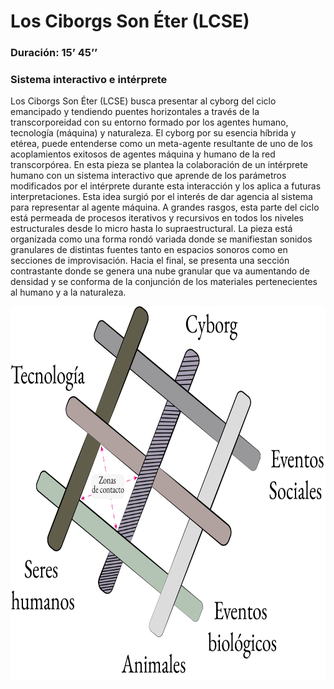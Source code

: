 # Los Ciborgs Son Éter (LCSE) 	
### Duración: 15’ 45’’
### Sistema interactivo e intérprete

Los Ciborgs Son Éter (LCSE) busca presentar al cyborg del ciclo emancipado y tendiendo puentes horizontales a través de la transcorporeidad con su entorno formado por los agentes humano, tecnología (máquina) y naturaleza. El cyborg por su esencia híbrida y etérea, puede entenderse como un meta-agente resultante de uno de los acoplamientos exitosos de agentes máquina y humano de la red transcorpórea. En esta pieza se plantea la colaboración de un intérprete humano con un sistema interactivo que aprende de los parámetros modificados por el intérprete durante esta interacción y los aplica a futuras interpretaciones. Esta idea surgió por el interés de dar agencia al sistema para representar al agente máquina. A grandes rasgos, esta parte del ciclo está permeada de procesos iterativos y recursivos en todos los niveles estructurales desde lo micro hasta lo supraestructural. La pieza está organizada como una forma rondó variada donde se manifiestan sonidos granulares de distintas fuentes tanto en espacios sonoros como en secciones de improvisación. Hacia el final, se presenta una sección contrastante donde se genera una nube granular que va aumentando de densidad y se conforma de la conjunción de los materiales pertenecientes al humano y a la naturaleza.



<img src="https://github.com/mezaga/entrelazados/blob/c193f7adc6940dd4a6a3d020ce61f91a5e13aec0/assets/red_trans.png" width="600" height="600">
